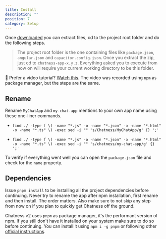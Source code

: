 ```yaml
---
title: Install
description: ""
position: 7
category: Setup
---
```


Once [downloaded](/setup/app-download) you can extract files, cd to the project root folder and do the following steps.

> The project root folder is the one containing files like `package.json`, `angular.json` and `capacitor.config.json`. Once you extract the zip, just cd to `chatness-app-x.y.z`. Everything asked you to execute from now on will require your current working directory to be this folder.

<alert>

👀 Prefer a video tutorial? [Watch this](https://www.youtube.com/watch?v=5C_HmD94gGE). The video was recorded using `npm` as package manager, but the steps are the same.

</alert>

## Rename

Rename `MyChatApp` and `my-chat-app` mentions to your own app name using these one-liner commands.

- `find ./ -type f \( -name "*.js" -o -name "*.json" -o -name "*.html" -o -name "*.ts" \) -exec sed -i "" 's/Chatness/MyChatApp/g' {} ';'`

- `find ./ -type f \( -name "*.js" -o -name "*.json" -o -name "*.html" -o -name "*.ts" \) -exec sed -i "" 's/chatness/my-chat-app/g' {} ';'`

To verify if everything went well you can open the `package.json` file and check for the `name` property.

## Dependencies

Issue `pnpm install` to be installing all the project dependencies before continuing. Never try to rename the app after npm installation, first rename and then install. The order matters. Also make sure to not skip any step from now on if you plan to quickly get Chatness off the ground.

<alert>

Chatness v2 uses `pnpm` as package manager, it's the performant version of npm. If you still don't have it installed on your system make sure to do so before continuing. You can install it using `npm i -g pnpm` or following other [official instructions](https://pnpm.io/installation).

</alert>
